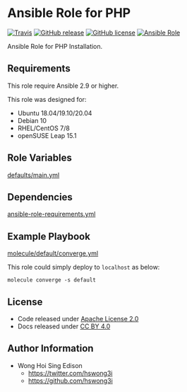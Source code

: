 # Ansible Role for PHP

[![Travis](https://img.shields.io/travis/com/alvistack/ansible-role-php.svg)](https://travis-ci.com/alvistack/ansible-role-php)
[![GitHub release](https://img.shields.io/github/release/alvistack/ansible-role-php.svg)](https://github.com/alvistack/ansible-role-php)
[![GitHub license](https://img.shields.io/github/license/alvistack/ansible-role-php.svg)](https://github.com/alvistack/ansible-role-php/blob/master/LICENSE)
[![Ansible Role](https://img.shields.io/badge/galaxy-alvistack.php-blue.svg)](https://galaxy.ansible.com/alvistack/php)

Ansible Role for PHP Installation.

## Requirements

This role require Ansible 2.9 or higher.

This role was designed for:

  - Ubuntu 18.04/19.10/20.04
  - Debian 10
  - RHEL/CentOS 7/8
  - openSUSE Leap 15.1

## Role Variables

[defaults/main.yml](defaults/main.yml)

## Dependencies

[ansible-role-requirements.yml](ansible-role-requirements.yml)

## Example Playbook

[molecule/default/converge.yml](molecule/default/converge.yml)

This role could simply deploy to `localhost` as below:

    molecule converge -s default

## License

  - Code released under [Apache License 2.0](LICENSE)
  - Docs released under [CC BY 4.0](http://creativecommons.org/licenses/by/4.0/)

## Author Information

  - Wong Hoi Sing Edison
      - <https://twitter.com/hswong3i>
      - <https://github.com/hswong3i>
